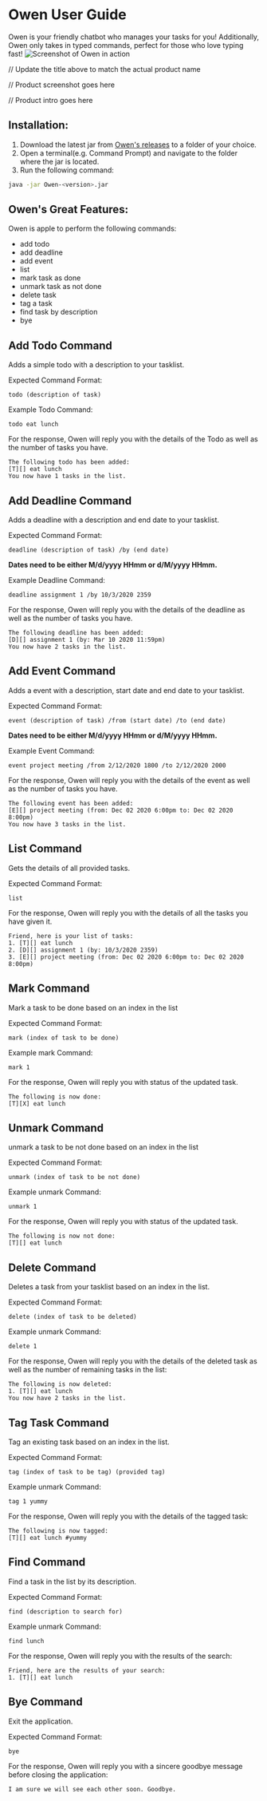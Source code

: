 # Owen User Guide
Owen is your friendly chatbot who manages your tasks for you! 
Additionally, Owen only takes in typed commands, perfect for those who love typing fast!
![Screenshot of Owen in action](/docs/Ui.png)

// Update the title above to match the actual product name

// Product screenshot goes here

// Product intro goes here

## Installation:

1. Download the latest jar from [Owen's releases](https://github.com/lesterlimjj/ip/releases/) to a folder of your choice.
2. Open a terminal(e.g. Command Prompt) and navigate to the folder where the jar is located.
3. Run the following command:
```bash
java -jar Owen-<version>.jar
```
## Owen's Great Features:
Owen is apple to perform the following commands:
- add todo
- add deadline
- add event
- list
- mark task as done
- unmark task as not done
- delete task
- tag a task
- find task by description
- bye

## Add Todo Command
Adds a simple todo with a description to your tasklist.

Expected Command Format:

```text
todo (description of task)
```

Example Todo Command:
```text
todo eat lunch
```

For the response, Owen will reply you with the details of the Todo as well as the number of tasks you have.

```
The following todo has been added:
[T][] eat lunch
You now have 1 tasks in the list.
```

## Add Deadline Command
Adds a deadline with a description and end date to your tasklist.

Expected Command Format:

```text
deadline (description of task) /by (end date)
```

<b>Dates need to be either M/d/yyyy HHmm or d/M/yyyy HHmm.</b>

Example Deadline Command:
```text
deadline assignment 1 /by 10/3/2020 2359
```

For the response, Owen will reply you with the details of the deadline as well as the number of tasks you have.


```
The following deadline has been added:
[D][] assignment 1 (by: Mar 10 2020 11:59pm)
You now have 2 tasks in the list.
```

## Add Event Command
Adds a event with a description, start date and end date to your tasklist.

Expected Command Format:

```text
event (description of task) /from (start date) /to (end date)
```

<b>Dates need to be either M/d/yyyy HHmm or d/M/yyyy HHmm.</b>

Example Event Command:
```text
event project meeting /from 2/12/2020 1800 /to 2/12/2020 2000
```

For the response, Owen will reply you with the details of the event as well as the number of tasks you have.

```
The following event has been added:
[E][] project meeting (from: Dec 02 2020 6:00pm to: Dec 02 2020 8:00pm)
You now have 3 tasks in the list.
```

## List Command
Gets the details of all provided tasks.

Expected Command Format:

```text
list
```


For the response, Owen will reply you with the details of all the tasks you have given it.

```
Friend, here is your list of tasks:
1. [T][] eat lunch
2. [D][] assignment 1 (by: 10/3/2020 2359)
3. [E][] project meeting (from: Dec 02 2020 6:00pm to: Dec 02 2020 8:00pm)
```

## Mark Command
Mark a task to be done based on an index in the list

Expected Command Format:

```text
mark (index of task to be done)
```

Example mark Command:
```text
mark 1
```


For the response, Owen will reply you with status of the updated task.

```
The following is now done:
[T][X] eat lunch
```

## Unmark Command
unmark a task to be not done based on an index in the list

Expected Command Format:

```text
unmark (index of task to be not done)
```

Example unmark Command:
```text
unmark 1
```

For the response, Owen will reply you with status of the updated task.

```
The following is now not done:
[T][] eat lunch
```

## Delete Command
Deletes a task from your tasklist based on an index in the list.

Expected Command Format:

```text
delete (index of task to be deleted)
```

Example unmark Command:
```text
delete 1
```

For the response, Owen will reply you with the details of the deleted task as well 
as the number of remaining tasks in the list:

```
The following is now deleted:
1. [T][] eat lunch
You now have 2 tasks in the list.
```

## Tag Task Command
Tag an existing task based on an index in the list.

Expected Command Format:

```text
tag (index of task to be tag) (provided tag)
```

Example unmark Command:
```text
tag 1 yummy
```

For the response, Owen will reply you with the details of the tagged task:

```
The following is now tagged:
[T][] eat lunch #yummy
```

## Find Command
Find a task in the list by its description.

Expected Command Format:

```text
find (description to search for)
```

Example unmark Command:
```text
find lunch
```

For the response, Owen will reply you with the results of the search:

```
Friend, here are the results of your search:
1. [T][] eat lunch
```

## Bye Command
Exit the application.

Expected Command Format:

```text
bye
```

For the response, Owen will reply you with a sincere goodbye message before closing the application:

```
I am sure we will see each other soon. Goodbye.
```